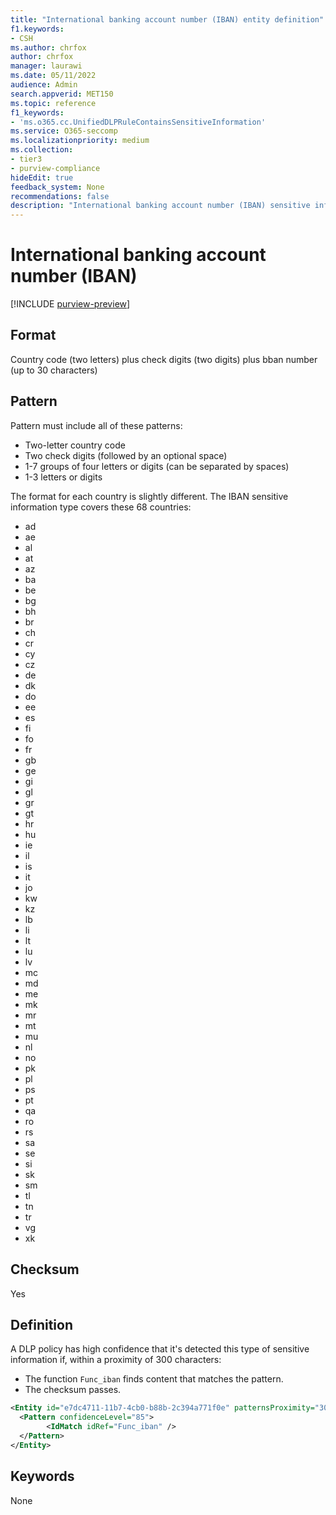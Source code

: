 ```yaml
---
title: "International banking account number (IBAN) entity definition"
f1.keywords:
- CSH
ms.author: chrfox
author: chrfox
manager: laurawi
ms.date: 05/11/2022
audience: Admin
search.appverid: MET150
ms.topic: reference
f1_keywords:
- 'ms.o365.cc.UnifiedDLPRuleContainsSensitiveInformation'
ms.service: O365-seccomp
ms.localizationpriority: medium
ms.collection:
- tier3
- purview-compliance
hideEdit: true
feedback_system: None
recommendations: false
description: "International banking account number (IBAN) sensitive information type entity definition."
---
```


# International banking account number (IBAN)

[!INCLUDE [purview-preview](../includes/purview-preview.md)]

## Format

Country code (two letters) plus check digits (two digits) plus bban number (up to 30 characters)

## Pattern

Pattern must include all of these patterns:

- Two-letter country code
- Two check digits (followed by an optional space)
- 1-7 groups of four letters or digits (can be separated by spaces)
- 1-3 letters or digits

The format for each country is slightly different. The IBAN sensitive information type covers these 68 countries:

- ad
- ae
- al
- at
- az
- ba
- be
- bg
- bh
- br
- ch
- cr
- cy
- cz
- de
- dk
- do
- ee
- es
- fi
- fo
- fr
- gb
- ge
- gi
- gl
- gr
- gt
- hr
- hu
- ie
- il
- is
- it
- jo
- kw
- kz
- lb
- li
- lt
- lu
- lv
- mc
- md
- me
- mk
- mr
- mt
- mu
- nl
- no
- pk
- pl
- ps
- pt
- qa
- ro
- rs
- sa
- se
- si
- sk
- sm
- tl
- tn
- tr
- vg
- xk


## Checksum

Yes

## Definition

A DLP policy has high confidence that it's detected this type of sensitive information if, within a proximity of 300 characters:

- The function `Func_iban` finds content that matches the pattern.
- The checksum passes.

```xml
<Entity id="e7dc4711-11b7-4cb0-b88b-2c394a771f0e" patternsProximity="300" recommendedConfidence="85">
  <Pattern confidenceLevel="85">
        <IdMatch idRef="Func_iban" />
  </Pattern>
</Entity>
```

## Keywords

None
